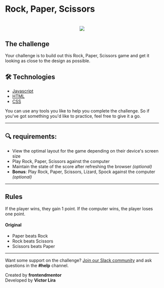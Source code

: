 # Rock, Paper, Scissors

<h1 align="center">
    <img src="https://ik.imagekit.io/mcvhbcq4zu/rock_rlNvxhQlG.gif">
</h1>

## The challenge
Your challenge is to build out this Rock, Paper, Scissors game and get it looking as close to the design as possible.

## 🛠 Technologies 
- [Javascript](https://www.javascript.com/)
- [HTML](https://developer.mozilla.org/en-US/docs/Web/HTML)
- [CSS](https://developer.mozilla.org/en-US/docs/Web/CSS)

You can use any tools you like to help you complete the challenge. So if you've got something you'd like to practice, feel free to give it a go.

---
## :mag: requirements:

- View the optimal layout for the game depending on their device's screen size
- Play Rock, Paper, Scissors against the computer
- Maintain the state of the score after refreshing the browser _(optional)_
- **Bonus**: Play Rock, Paper, Scissors, Lizard, Spock against the computer _(optional)_

---
## Rules

If the player wins, they gain 1 point. If the computer wins, the player loses one point.

#### Original

- Paper beats Rock
- Rock beats Scissors
- Scissors beats Paper

---

Want some support on the challenge? [Join our Slack community](https://www.frontendmentor.io/slack) and ask questions in the **#help** channel.


Created by **frontendmentor** <br>
Developed by **Victor Lira**

